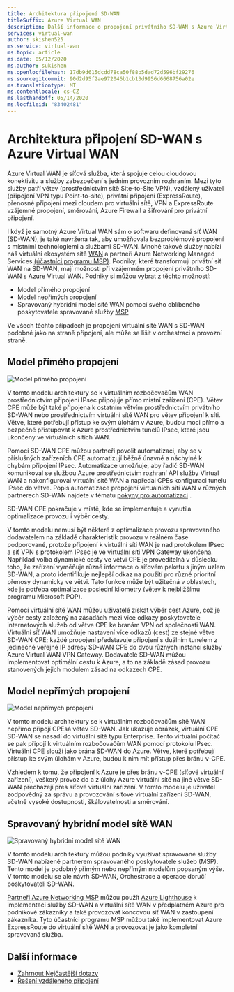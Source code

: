 ```yaml
---
title: Architektura připojení SD-WAN
titleSuffix: Azure Virtual WAN
description: Další informace o propojení privátního SD-WAN s Azure Virtual WAN
services: virtual-wan
author: skishen525
ms.service: virtual-wan
ms.topic: article
ms.date: 05/12/2020
ms.author: sukishen
ms.openlocfilehash: 17db9d615dcdd78ca50f88b5dad72d596bf29276
ms.sourcegitcommit: 90d2d95f2ae972046b1cb13d9956d6668756a02e
ms.translationtype: MT
ms.contentlocale: cs-CZ
ms.lasthandoff: 05/14/2020
ms.locfileid: "83402481"
---
```

# <a name="sd-wan-connectivity-architecture-with-azure-virtual-wan"></a>Architektura připojení SD-WAN s Azure Virtual WAN

Azure Virtual WAN je síťová služba, která spojuje celou cloudovou konektivitu a služby zabezpečení s jedním provozním rozhraním. Mezi tyto služby patří větev (prostřednictvím sítě Site-to-Site VPN), vzdálený uživatel (připojení VPN typu Point-to-site), privátní připojení (ExpressRoute), přenosné připojení mezi cloudem pro virtuální sítě, VPN a ExpressRoute vzájemné propojení, směrování, Azure Firewall a šifrování pro privátní připojení.

I když je samotný Azure Virtual WAN sám o softwaru definovaná síť WAN (SD-WAN), je také navržena tak, aby umožňovala bezproblémové propojení s místními technologiemi a službami SD-WAN. Mnohé takové služby nabízí náš virtuální ekosystém sítě [WAN](virtual-wan-locations-partners.md) a partneři Azure Networking Managed Services [(účastníci programu MSP)](../networking/networking-partners-msp.md). Podniky, které transformují privátní síť WAN na SD-WAN, mají možnosti při vzájemném propojení privátního SD-WAN s Azure Virtual WAN. Podniky si můžou vybrat z těchto možností:

* Model přímého propojení
* Model nepřímých propojení
* Spravovaný hybridní model sítě WAN pomocí svého oblíbeného poskytovatele spravované služby [MSP](../networking/networking-partners-msp.md)

Ve všech těchto případech je propojení virtuální sítě WAN s SD-WAN podobné jako na straně připojení, ale může se lišit v orchestraci a provozní straně.

## <a name="direct-interconnect-model"></a><a name="direct"></a>Model přímého propojení

![Model přímého propojení](./media/sd-wan-connectivity-architecture/direct.png)

V tomto modelu architektury se k virtuálním rozbočovačům WAN prostřednictvím připojení IPsec připojuje přímo místní zařízení (CPE). Větev CPE může být také připojena k ostatním větvím prostřednictvím privátního SD-WAN nebo prostřednictvím virtuální sítě WAN pro větev připojení k síti. Větve, které potřebují přístup ke svým úlohám v Azure, budou moci přímo a bezpečně přistupovat k Azure prostřednictvím tunelů IPsec, které jsou ukončeny ve virtuálních sítích WAN.

Pomocí SD-WAN CPE můžou partneři povolit automatizaci, aby se v příslušných zařízeních CPE automatizují běžně únavné a náchylné k chybám připojení IPsec. Automatizace umožňuje, aby řadič SD-WAN komunikoval se službou Azure prostřednictvím rozhraní API služby Virtual WAN a nakonfiguroval virtuální sítě WAN a napředal CPEs konfiguraci tunelu IPsec do větve. Popis automatizace propojení virtuálních sítí WAN v různých partnerech SD-WAN najdete v tématu [pokyny pro automatizaci](virtual-wan-configure-automation-providers.md) .

SD-WAN CPE pokračuje v místě, kde se implementuje a vynutila optimalizace provozu i výběr cesty. 

V tomto modelu nemusí být některé z optimalizace provozu spravovaného dodavatelem na základě charakteristik provozu v reálném čase podporované, protože připojení k virtuální síti WAN je nad protokolem IPsec a síť VPN s protokolem IPsec je ve virtuální síti VPN Gateway ukončena. Například volba dynamické cesty ve větvi CPE je proveditelná v důsledku toho, že zařízení vyměňuje různé informace o síťovém paketu s jiným uzlem SD-WAN, a proto identifikuje nejlepší odkaz na použití pro různé prioritní přenosy dynamicky ve větvi. Tato funkce může být užitečná v oblastech, kde je potřeba optimalizace poslední kilometry (větev k nejbližšímu programu Microsoft POP).

Pomocí virtuální sítě WAN můžou uživatelé získat výběr cest Azure, což je výběr cesty založený na zásadách mezi více odkazy poskytovatele internetových služeb od větve CPE ke branám VPN od společnosti WAN. Virtuální síť WAN umožňuje nastavení více odkazů (cest) ze stejné větve SD-WAN CPE; každé propojení představuje připojení s duálním tunelem z jedinečné veřejné IP adresy SD-WAN CPE do dvou různých instancí služby Azure Virtual WAN VPN Gateway. Dodavatelé SD-WAN můžou implementovat optimální cestu k Azure, a to na základě zásad provozu stanovených jejich modulem zásad na odkazech CPE.

## <a name="indirect-interconnect-model"></a><a name="indirect"></a>Model nepřímých propojení

![Model nepřímých propojení](./media/sd-wan-connectivity-architecture/indirect.png)

V tomto modelu architektury se k virtuálním rozbočovačům sítě WAN nepřímo připojí CPEsá větev SD-WAN. Jak ukazuje obrázek, virtuální CPE SD-WAN se nasadí do virtuální sítě typu Enterprise. Tento virtuální počítač se pak připojí k virtuálním rozbočovačům WAN pomocí protokolu IPsec. Virtuální CPE slouží jako brána SD-WAN do Azure. Větve, které potřebují přístup ke svým úlohám v Azure, budou k nim mít přístup přes bránu v-CPE.

Vzhledem k tomu, že připojení k Azure je přes bránu v-CPE (síťové virtuální zařízení), veškerý provoz do a z úlohy Azure virtuální sítě na jiné větve SD-WAN přecházejí přes síťové virtuální zařízení. V tomto modelu je uživatel zodpovědný za správu a provozování síťové virtuální zařízení SD-WAN, včetně vysoké dostupnosti, škálovatelnosti a směrování.
  
## <a name="managed-hybrid-wan-model"></a><a name="hybrid"></a>Spravovaný hybridní model sítě WAN

![Spravovaný hybridní model sítě WAN](./media/sd-wan-connectivity-architecture/hybrid.png)

V tomto modelu architektury můžou podniky využívat spravované služby SD-WAN nabízené partnerem spravovaného poskytovatele služeb (MSP). Tento model je podobný přímým nebo nepřímým modelům popsaným výše. V tomto modelu se ale návrh SD-WAN, Orchestrace a operace doručí poskytovateli SD-WAN.

[Partneři Azure Networking MSP](../networking/networking-partners-msp.md) můžou použít [Azure Lighthouse](https://azure.microsoft.com/services/azure-lighthouse/) k implementaci služby SD-WAN a virtuální sítě WAN v předplatném Azure pro podnikové zákazníky a také provozovat koncovou síť WAN v zastoupení zákazníka. Tyto účastníci programu MSP můžou také implementovat Azure ExpressRoute do virtuální sítě WAN a provozovat je jako kompletní spravovaná služba.

## <a name="additional-information"></a>Další informace

* [Zahrnout Nejčastější dotazy](virtual-wan-faq.md)
* [Řešení vzdáleného připojení](work-remotely-support.md)
